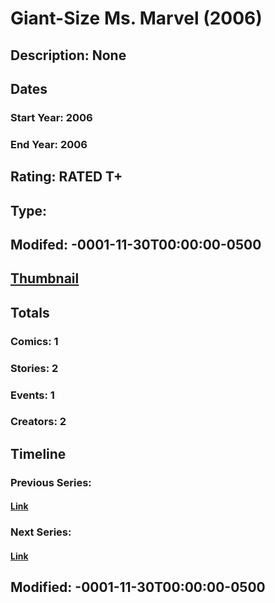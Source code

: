# Giant-Size Ms. Marvel (2006)
## Description: None
## Dates
### Start Year: 2006
### End Year: 2006
## Rating: RATED T+
## Type: 
## Modifed: -0001-11-30T00:00:00-0500
## [Thumbnail](http://i.annihil.us/u/prod/marvel/i/mg/2/70/4bc5fead6c4b9.jpg)
## Totals
### Comics: 1
### Stories: 2
### Events: 1
### Creators: 2
## Timeline
### Previous Series: 
#### [Link]()
### Next Series: 
#### [Link]()
## Modified: -0001-11-30T00:00:00-0500